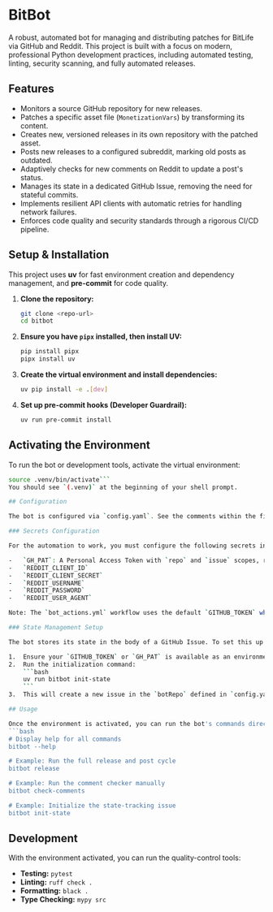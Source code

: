 # BitBot

A robust, automated bot for managing and distributing patches for BitLife via GitHub and Reddit. This project is built with a focus on modern, professional Python development practices, including automated testing, linting, security scanning, and fully automated releases.

## Features

- Monitors a source GitHub repository for new releases.
- Patches a specific asset file (`MonetizationVars`) by transforming its content.
- Creates new, versioned releases in its own repository with the patched asset.
- Posts new releases to a configured subreddit, marking old posts as outdated.
- Adaptively checks for new comments on Reddit to update a post's status.
- Manages its state in a dedicated GitHub Issue, removing the need for stateful commits.
- Implements resilient API clients with automatic retries for handling network failures.
- Enforces code quality and security standards through a rigorous CI/CD pipeline.

## Setup & Installation

This project uses **uv** for fast environment creation and dependency management, and **pre-commit** for code quality.

1.  **Clone the repository:**
    ```bash
    git clone <repo-url>
    cd bitbot
    ```
2.  **Ensure you have `pipx` installed, then install UV:**
    ```bash
    pip install pipx
    pipx install uv
    ```
3.  **Create the virtual environment and install dependencies:**
    ```bash
    uv pip install -e .[dev]
    ```
4.  **Set up pre-commit hooks (Developer Guardrail):**
    ```bash
    uv run pre-commit install
    ```

## Activating the Environment

To run the bot or development tools, activate the virtual environment:
```bash
source .venv/bin/activate```
You should see `(.venv)` at the beginning of your shell prompt.

## Configuration

The bot is configured via `config.yaml`. See the comments within the file for details on each setting.

### Secrets Configuration

For the automation to work, you must configure the following secrets in your GitHub repository (`Settings > Secrets and variables > Actions`):

-   `GH_PAT`: A Personal Access Token with `repo` and `issue` scopes, required for the automated semantic release process.
-   `REDDIT_CLIENT_ID`
-   `REDDIT_CLIENT_SECRET`
-   `REDDIT_USERNAME`
-   `REDDIT_PASSWORD`
-   `REDDIT_USER_AGENT`

Note: The `bot_actions.yml` workflow uses the default `GITHUB_TOKEN` which is automatically granted permissions for most actions.

### State Management Setup

The bot stores its state in the body of a GitHub Issue. To set this up safely and correctly, run the `init-state` command.

1.  Ensure your `GITHUB_TOKEN` or `GH_PAT` is available as an environment variable.
2.  Run the initialization command:
    ```bash
    uv run bitbot init-state
    ```
3.  This will create a new issue in the `botRepo` defined in `config.yaml`. Note the issue number and update `state_issue_number` in your `config.yaml` file.

## Usage

Once the environment is activated, you can run the bot's commands directly:
```bash
# Display help for all commands
bitbot --help

# Example: Run the full release and post cycle
bitbot release

# Example: Run the comment checker manually
bitbot check-comments

# Example: Initialize the state-tracking issue
bitbot init-state
```

## Development

With the environment activated, you can run the quality-control tools:

-   **Testing:** `pytest`
-   **Linting:** `ruff check .`
-   **Formatting:** `black .`
-   **Type Checking:** `mypy src`
